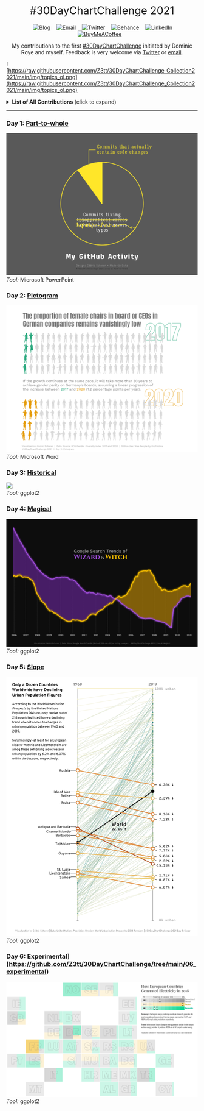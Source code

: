 <h1 style="font-weight:normal" align="center">
  &nbsp;#30DayChartChallenge 2021&nbsp;
</h1>

<div align="center">

&nbsp;&nbsp;&nbsp;
<a href="https://twitter.com/CedScherer"><img border="0" alt="Blog" src="https://assets.dryicons.com/uploads/icon/svg/4926/home.svg" width="35" height="35"></a>&nbsp;&nbsp;&nbsp;
<a href="mailto:info@data-vizard.com"><img border="0" alt="Email" src="https://assets.dryicons.com/uploads/icon/svg/8007/c804652c-fae4-43d7-b539-187d6a408254.svg" width="35" height="35"></a>&nbsp;&nbsp;&nbsp;
<a href="https://twitter.com/CedScherer"><img border="0" alt="Twitter" src="https://assets.dryicons.com/uploads/icon/svg/8385/c23f7ffc-ca8d-4246-8978-ce9f6d5bcc99.svg" width="35" height="35"></a>&nbsp;&nbsp;&nbsp;
<a href="https://www.behance.net/cedscherer"><img border="0" alt="Behance" src="https://assets.dryicons.com/uploads/icon/svg/8264/04073ce3-5b98-4f32-88d3-82b2ef828066.svg" width="35" height="35"></a>&nbsp;&nbsp;&nbsp;
<a href="https://www.linkedin.com/in/cedricpscherer/"><img border="0" alt="LinkedIn" src="https://assets.dryicons.com/uploads/icon/svg/8337/a347cd89-1662-4421-be90-58e5e8004eae.svg" width="35" height="35"></a>&nbsp;&nbsp;&nbsp;
<a href="https://www.buymeacoffee.com/z3tt"><img border="0" alt="BuyMeACoffee" src="https://www.buymeacoffee.com/assets/img/guidelines/logo-mark-3.svg" width="35" height="35"></a>&nbsp;&nbsp;&nbsp;

My contributions to the first [#30DayChartChallenge](https://twitter.com/tjukanov/status/1187713840550744066) initiated by Dominic Roye and myself. Feedback is very welcome via [Twitter](https://twitter.com/cedscherer) or [email](mailto:cedricphilippscherer@gmail.com).

</div>

![https://raw.githubusercontent.com/Z3tt/30DayChartChallenge_Collection2021/main/img/topics_ol.png](https://raw.githubusercontent.com/Z3tt/30DayChartChallenge_Collection2021/main/img/topics_ol.png)

<details>
  <summary><b>List of All Contributions</b> (click to expand)</summary>

<!-- toc -->
* Comparisons
  + Day 1: [Part-to-Whole](https://github.com/Z3tt/30DayChartChallenge/tree/main/01_part_to_whole/)
  + Day 2: [Pictogram](https://github.com/Z3tt/30DayChartChallenge/tree/main/02_pictogram/)
  + Day 3: [Historical](https://github.com/Z3tt/30DayChartChallenge/tree/main/03_historical/)
  + Day 4: [Magical](https://github.com/Z3tt/30DayChartChallenge/tree/main/04_magical/)
  + Day 5: [Slope](https://github.com/Z3tt/30DayChartChallenge/tree/main/05_slope/)
  + Day 6: [Experimental](https://github.com/Z3tt/30DayChartChallenge/tree/main/06_experimental/)
<!-- tocstop -->

</details>

***

### Day 1: [Part-to-whole](https://github.com/Z3tt/30DayChartChallenge/tree/main/01_part_to_whole)
![](https://raw.githubusercontent.com/Z3tt/30DayChartChallenge/main/01_part_to_whole/01_part_to_whole_v1.png)<br>*Tool:* Microsoft PowerPoint

### Day 2: [Pictogram](https://github.com/Z3tt/30DayChartChallenge/tree/main/02_pictogram)
![](https://raw.githubusercontent.com/Z3tt/30DayChartChallenge/main/02_pictogram/02_pictogram_en.png)<br>*Tool:* Microsoft Word

### Day 3: [Historical](https://github.com/Z3tt/30DayChartChallenge/tree/main/03_historical)
![](https://raw.githubusercontent.com/Z3tt/30DayChartChallenge/main/03_historical/03_historical.png)<br>*Tool:* ggplot2

### Day 4: [Magical](https://github.com/Z3tt/30DayChartChallenge/tree/main/04_magical)
![](https://raw.githubusercontent.com/Z3tt/30DayChartChallenge/main/04_magical/04_magical.png)<br>*Tool:* ggplot2

### Day 5: [Slope](https://github.com/Z3tt/30DayChartChallenge/tree/main/05_slope)
![](https://raw.githubusercontent.com/Z3tt/30DayChartChallenge/main/05_slope/05_slope.png)<br>*Tool:* ggplot2

### Day 6: Experimental](https://github.com/Z3tt/30DayChartChallenge/tree/main/06_experimental)
![](https://raw.githubusercontent.com/Z3tt/30DayChartChallenge/main/06_experimental/06_experimental.png)<br>*Tool:* ggplot2
